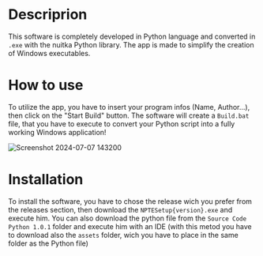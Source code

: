 # Descriprion
This software is completely developed in Python language and converted in `.exe` with the nuitka Python library.
The app is made to simplify the creation of Windows executables.

# How to use
To utilize the app, you have to insert your program infos (Name, Author...), then click on the "Start Build" button. The software will create a `Build.bat` file, that you have to execute to convert your Python script into a fully working Windows application!

![Screenshot 2024-07-07 143200](https://github.com/Anakin-bb8/NPTE-Nuitka_Python_to_Exexutables/assets/174937049/3b03cef6-2d3c-4616-8b16-42ea5537a07a)

# Installation
To install the software, you have to chose the release wich you prefer from the releases section, then download the `NPTESetup{version}.exe` and execute him. You can also download the python file from the `Source Code Python 1.0.1` folder and execute him with an IDE (with this metod you have to download also the `assets` folder, wich you have to place in the same folder as the Python file)
